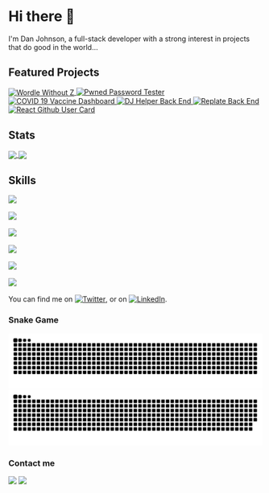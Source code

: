 # Hi there 👋

I'm Dan Johnson, a full-stack developer with a strong interest in projects that do good in the world...

<!--
**danimal-johnson/danimal-johnson** is a ✨ _special_ ✨ repository because its `README.md` (this file) appears on your GitHub profile.

Here are some ideas to get you started:

- 🔭 I’m currently working on ...
- 🌱 I’m currently learning ...
- 👯 I’m looking to collaborate on ...
- 🤔 I’m looking for help with ...
- 💬 Ask me about ...
- 📫 How to reach me: ...
- 😄 Pronouns: ...
- ⚡ Fun fact: ...
-->

## Featured Projects
<div>
<a href="https://github.com/danimal-johnson/wordle-without-z"><img align="center" src="https://github-readme-stats.vercel.app/api/pin/?username=danimal-johnson&repo=wordle-without-z&theme=dracula" alt="Wordle Without Z">
</a>
<a href="https://github.com/danimal-johnson/pwned-password-tester"><img align="top" src="https://github-readme-stats.vercel.app/api/pin/?username=danimal-johnson&repo=pwned-password-tester&theme=dracula" alt="Pwned Password Tester">
</a>
<a href="https://github.com/ncov-us/ncov19-vacc-dash-back-end"><img align="top" src="https://github-readme-stats.vercel.app/api/pin/?username=ncov19-us&repo=ncov19-vacc-dash-back-end&theme=dracula" alt="COVID 19 Vaccine Dashboard">
</a>
<a href="(https://github.com/BloomTech-Labs/djhelper-be"><img align="top" src="https://github-readme-stats.vercel.app/api/pin/?username=BloomTech-Labs&repo=djhelper-be&theme=dracula" alt="DJ Helper Back End">
</a>
<a href="https://github.com/danimal-johnson/bw-replate1-2-20/backend"><img align="top" src="https://github-readme-stats.vercel.app/api/pin/?username=bw-replate1-2-20&repo=backend&theme=dracula" alt="Replate Back End">
</a>
<a href="https://github.com/danimal-johnson/React-Github-User-Card"><img align="top" src="https://github-readme-stats.vercel.app/api/pin/?username=danimal-johnson&repo=React-Github-User-Card&theme=dracula" alt="React Github User Card">
</a>
</div>


<!-- This way only allows one per line -- 
[![Pwned Password Tester](https://github-readme-stats.vercel.app/api/pin/?username=danimal-johnson&repo=pwned-password-tester&theme=dracula)](https://github.com/danimal-johnson/pwned-password-tester)

[![COVID 19 Vaccine Dashboard](https://github-readme-stats.vercel.app/api/pin/?username=ncov19-us&repo=ncov19-vacc-dash-back-end&theme=dracula)](https://github.com/ncov-us/ncov19-vacc-dash-back-end)

[![DJ Helper Back End](https://github-readme-stats.vercel.app/api/pin/?username=BloomTech-Labs&repo=djhelper-be&theme=dracula)](https://github.com/BloomTech-Labs/djhelper-be)

[![Replate Back End](https://github-readme-stats.vercel.app/api/pin/?username=bw-replate1-2-20&repo=backend&theme=dracula)](https://github.com/danimal-johnson/bw-replate1-2-20/backend)

[![React Github User Card](https://github-readme-stats.vercel.app/api/pin/?username=danimal-johnson&repo=React-Github-User-Card&theme=dracula)](https://github.com/danimal-johnson/React-Github-User-Card)
-->


## Stats
<div>
  <a href="https://github.com/danimal-johnson">
   <img align="center" height="170" src="https://github-readme-stats.vercel.app/api/top-langs/?username=danimal-johnson&layout=compact&langs_count=16&theme=dracula"/>
  <img align="center" src="https://github-readme-stats.vercel.app/api?username=danimal-johnson&show_icons=true&theme=dracula&include_all_commits=true&count_private=true&hide=issues"/>
  </a>
</div>

## Skills
<!-- Source for cards: https://github.com/anuraghazra/github-readme-stats -->
![](https://img.shields.io/badge/OS-Linux-informational?style=flat&logo=linux&logoColor=white&color=2bbc8a)

![](https://img.shields.io/badge/OS-Windows-informational?style=flat&logo=windows&logoColor=white&color=2bbc8a)

![](https://img.shields.io/badge/Language-JavaScript-informational?style=flat&logo=javascript&logoColor=white&color=2bbc8a)

![](https://img.shields.io/badge/Language-TypeScript-informational?style=flat&logo=typescript&logoColor=white&color=2bbc8a)

![](https://img.shields.io/badge/Language-Python-informational?style=flat&logo=python&logoColor=white&color=2bbc8a)


![](https://img.shields.io/badge/Language-JavaScript-informational?style=flat&logo=data:image/svg%2bxml;base64,<BASE64_DATA>)

<!-- Examples from Martin Heinz: 
 https://towardsdatascience.com/build-a-stunning-readme-for-your-github-profile-9b80434fe5d7 
 
 Some emojis:
 https://emojipedia.org/emoji/  https://www.fileformat.info/index.htm

 Use these icons in info items. Convert to base64 first:
 https://shields.io/  https://simpleicons.org/
 
Finally, more examples of github profiles:
https://github.com/abhisheknaiidu/awesome-github-profile-readme
 -->

You can find me on [![Twitter][1.2]][1], or on [![LinkedIn][2.2]][2].

<!-- Icons -->

[1.2]: http://i.imgur.com/wWzX9uB.png (twitter icon without padding)
[2.2]: https://raw.githubusercontent.com/MartinHeinz/MartinHeinz/master/linkedin-3-16.png (LinkedIn icon without padding)


<!-- Contribution graph -->
### Snake Game
![GitHub Snake Light](https://github.com/danimal-johnson/danimal-johnson/blob/output/github-contribution-grid-snake.svg#gh-light-mode-only)
![GitHub Snake Dark](https://github.com/danimal-johnson/danimal-johnson/blob/output/github-contribution-grid-snake-dark.svg#gh-dark-mode-only)


<!-- Links to social media accounts -->

[1]: https://twitter.com/dan10000_
[2]: https://www.linkedin.com/in/danimal-johnson/

### Contact me
<div> 
  <a href="https://www.linkedin.com/in/danimal-johnson" target="_blank"><img src="https://img.shields.io/badge/-LinkedIn-%230077B5?style=for-the-badge&logo=linkedin&logoColor=white" target="_blank"></a> 
  <!-- a href="https://twitter.com/dan10000" target="_blank"><img src="https://img.shields.io/badge/-Twitter-%23EA4335?style=for-the-badge&logo=youtube&logoColor=white" target="_blank"></a -->
  <!-- a href="https://instagram.com/username" target="_blank"><img src="https://img.shields.io/badge/-Instagram-%23E4405F?style=for-the-badge&logo=instagram&logoColor=white" target="_blank"></a -->
  <a href = "mailto: danimal.johnson@gmail.com"><img src="https://img.shields.io/badge/-Gmail-%23333?style=for-the-badge&logo=gmail&logoColor=white" target="_blank"></a>
</br>
</br>
</div>